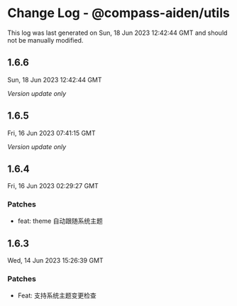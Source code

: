 # Change Log - @compass-aiden/utils

This log was last generated on Sun, 18 Jun 2023 12:42:44 GMT and should not be manually modified.

## 1.6.6

Sun, 18 Jun 2023 12:42:44 GMT

_Version update only_

## 1.6.5

Fri, 16 Jun 2023 07:41:15 GMT

_Version update only_

## 1.6.4

Fri, 16 Jun 2023 02:29:27 GMT

### Patches

- feat: theme 自动跟随系统主题

## 1.6.3

Wed, 14 Jun 2023 15:26:39 GMT

### Patches

- Feat: 支持系统主题变更检查
